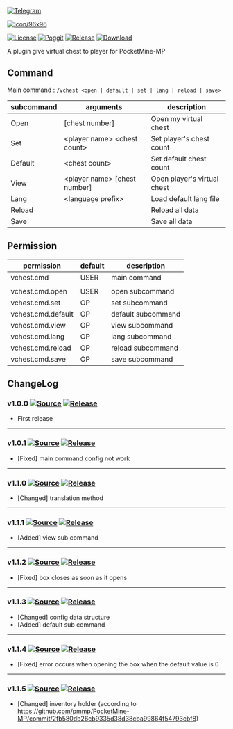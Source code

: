 [![Telegram](https://img.shields.io/badge/Telegram-PresentKim-blue.svg?logo=telegram)](https://t.me/PresentKim)

[![icon/96x96](https://raw.githubusercontent.com/PMMPPlugin/VirtualChest/master/meta/icon/96x96.png)]()

[![License](https://img.shields.io/github/license/PMMPPlugin/VirtualChest.svg?label=License)](LICENSE)
[![Poggit](https://poggit.pmmp.io/ci.shield/PMMPPlugin/VirtualChest/VirtualChest)](https://poggit.pmmp.io/ci/PMMPPlugin/VirtualChest)
[![Release](https://img.shields.io/github/release/PMMPPlugin/VirtualChest.svg?label=Release)](https://github.com/PMMPPlugin/VirtualChest/releases/latest)
[![Download](https://img.shields.io/github/downloads/PMMPPlugin/VirtualChest/total.svg?label=Download)](https://github.com/PMMPPlugin/VirtualChest/releases/latest)


A plugin give virtual chest to player for PocketMine-MP

## Command
Main command : `/vchest <open | default | set | lang | reload | save>`

| subcommand | arguments                        | description                 |
| ---------- | -------------------------------- | --------------------------- |
| Open       | \[chest number\]                 | Open my virtual chest       |
| Set        | \<player name\> \<chest count\>  | Set player's chest count    |
| Default    | \<chest count\>                  | Set default chest count     |
| View       | \<player name\> \[chest number\] | Open player's virtual chest |
| Lang       | \<language prefix\>              | Load default lang file      |
| Reload     |                                  | Reload all data             |
| Save       |                                  | Save all data               |




## Permission
| permission         | default  | description        |
| ------------------ | -------- | ------------------ |
| vchest.cmd         | USER     | main command       |
|                    |          |                    |
| vchest.cmd.open    | USER     | open subcommand    |
| vchest.cmd.set     | OP       | set  subcommand    |
| vchest.cmd.default | OP       | default subcommand |
| vchest.cmd.view    | OP       | view subcommand    |
| vchest.cmd.lang    | OP       | lang subcommand    |
| vchest.cmd.reload  | OP       | reload subcommand  |
| vchest.cmd.save    | OP       | save subcommand    |




## ChangeLog
### v1.0.0 [![Source](https://img.shields.io/badge/source-v1.0.0-blue.png?label=source)](https://github.com/PMMPPlugin/VirtualChest/tree/v1.0.0) [![Release](https://img.shields.io/github/downloads/PMMPPlugin/VirtualChest/v1.0.0/total.png?label=download&colorB=1fadad)](https://github.com/PMMPPlugin/VirtualChest/releases/v1.0.0)
- First release
  
  
---
### v1.0.1 [![Source](https://img.shields.io/badge/source-v1.0.1-blue.png?label=source)](https://github.com/PMMPPlugin/VirtualChest/tree/v1.0.1) [![Release](https://img.shields.io/github/downloads/PMMPPlugin/VirtualChest/v1.0.1/total.png?label=download&colorB=1fadad)](https://github.com/PMMPPlugin/VirtualChest/releases/v1.0.1)
- \[Fixed\] main command config not work
  
  
---
### v1.1.0 [![Source](https://img.shields.io/badge/source-v1.1.0-blue.png?label=source)](https://github.com/PMMPPlugin/VirtualChest/tree/v1.1.0) [![Release](https://img.shields.io/github/downloads/PMMPPlugin/VirtualChest/v1.1.0/total.png?label=download&colorB=1fadad)](https://github.com/PMMPPlugin/VirtualChest/releases/v1.1.0)
- \[Changed\] translation method
  
  
---
### v1.1.1 [![Source](https://img.shields.io/badge/source-v1.1.1-blue.png?label=source)](https://github.com/PMMPPlugin/VirtualChest/tree/v1.1.1) [![Release](https://img.shields.io/github/downloads/PMMPPlugin/VirtualChest/v1.1.1/total.png?label=download&colorB=1fadad)](https://github.com/PMMPPlugin/VirtualChest/releases/v1.1.1)
- \[Added\] view sub command
  
  
---
### v1.1.2 [![Source](https://img.shields.io/badge/source-v1.1.2-blue.png?label=source)](https://github.com/PMMPPlugin/VirtualChest/tree/v1.1.2) [![Release](https://img.shields.io/github/downloads/PMMPPlugin/VirtualChest/v1.1.2/total.png?label=download&colorB=1fadad)](https://github.com/PMMPPlugin/VirtualChest/releases/v1.1.2)
- \[Fixed\] box closes as soon as it opens
  
  
---
### v1.1.3 [![Source](https://img.shields.io/badge/source-v1.1.3-blue.png?label=source)](https://github.com/PMMPPlugin/VirtualChest/tree/v1.1.3) [![Release](https://img.shields.io/github/downloads/PMMPPlugin/VirtualChest/v1.1.3/total.png?label=download&colorB=1fadad)](https://github.com/PMMPPlugin/VirtualChest/releases/v1.1.3)
- \[Changed\] config data structure
- \[Added\] default sub command
  
  
---
### v1.1.4 [![Source](https://img.shields.io/badge/source-v1.1.4-blue.png?label=source)](https://github.com/PMMPPlugin/VirtualChest/tree/v1.1.4) [![Release](https://img.shields.io/github/downloads/PMMPPlugin/VirtualChest/v1.1.4/total.png?label=download&colorB=1fadad)](https://github.com/PMMPPlugin/VirtualChest/releases/v1.1.4)
- \[Fixed\] error occurs when opening the box when the default value is 0
  
  
---
### v1.1.5 [![Source](https://img.shields.io/badge/source-v1.1.5-blue.png?label=source)](https://github.com/PMMPPlugin/VirtualChest/tree/v1.1.5) [![Release](https://img.shields.io/github/downloads/PMMPPlugin/VirtualChest/v1.1.5/total.png?label=download&colorB=1fadad)](https://github.com/PMMPPlugin/VirtualChest/releases/v1.1.5)
- \[Changed\] inventory holder (according to https://github.com/pmmp/PocketMine-MP/commit/2fb580db26cb9335d38d38cba99864f54793cbf8)